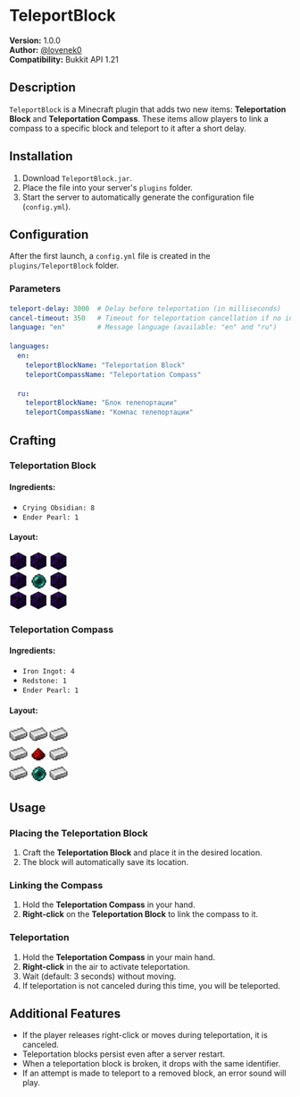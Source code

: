 # TeleportBlock

**Version:** 1.0.0  
**Author:** [@lovenek0](https://github.com/lovenek0)  
**Compatibility:** Bukkit API 1.21

## Description
`TeleportBlock` is a Minecraft plugin that adds two new items: **Teleportation Block** and **Teleportation Compass**. These items allow players to link a compass to a specific block and teleport to it after a short delay.

## Installation
1. Download `TeleportBlock.jar`.
2. Place the file into your server's `plugins` folder.
3. Start the server to automatically generate the configuration file (`config.yml`).

## Configuration
After the first launch, a `config.yml` file is created in the `plugins/TeleportBlock` folder.

### Parameters
```yaml
teleport-delay: 3000  # Delay before teleportation (in milliseconds)
cancel-timeout: 350   # Timeout for teleportation cancellation if no interaction occurs (in milliseconds)
language: "en"        # Message language (available: "en" and "ru")

languages:
  en:
    teleportBlockName: "Teleportation Block"
    teleportCompassName: "Teleportation Compass"

  ru:
    teleportBlockName: "Блок телепортации"
    teleportCompassName: "Компас телепортации"
```

## Crafting
### Teleportation Block
#### Ingredients:
- `Crying Obsidian: 8`
- `Ender Pearl: 1`

#### Layout:
<img alt="Crying Obsidian" src="./assets/Crying_Obsidian.webp" width="32px" height="32px"/> <img alt="Crying Obsidian" src="./assets/Crying_Obsidian.webp" width="32px" height="32px"/> <img alt="Crying Obsidian" src="./assets/Crying_Obsidian.webp" width="32px" height="32px"/>
<br>
<img alt="Crying Obsidian" src="./assets/Crying_Obsidian.webp" width="32px" height="32px"/> <img alt="Ender Pearl" src="./assets/Ender_Pearl.webp" width="32px" height="32px"/> <img alt="Crying Obsidian" src="./assets/Crying_Obsidian.webp" width="32px" height="32px"/>
<br>
<img alt="Crying Obsidian" src="./assets/Crying_Obsidian.webp" width="32px" height="32px"/> <img alt="Crying Obsidian" src="./assets/Crying_Obsidian.webp" width="32px" height="32px"/> <img alt="Crying Obsidian" src="./assets/Crying_Obsidian.webp" width="32px" height="32px"/>

### Teleportation Compass
#### Ingredients:
- `Iron Ingot: 4`
- `Redstone: 1`
- `Ender Pearl: 1`

#### Layout:
<img alt="Iron Ingot" src="./assets/Iron_Ingot.webp" width="32px" height="32px"/> <img alt="Iron Ingot" src="./assets/Iron_Ingot.webp" width="32px" height="32px"/> <img alt="Iron Ingot" src="./assets/Iron_Ingot.webp" width="32px" height="32px"/>
<br>
<img alt="Iron Ingot" src="./assets/Iron_Ingot.webp" width="32px" height="32px"/> <img alt="Redstone_Dust" src="./assets/Redstone_Dust.webp" width="32px" height="32px"/> <img alt="Iron Ingot" src="./assets/Iron_Ingot.webp" width="32px" height="32px"/>
<br>
<img alt="Iron Ingot" src="./assets/Iron_Ingot.webp" width="32px" height="32px"/> <img alt="Ender Pearl" src="./assets/Ender_Pearl.webp" width="32px" height="32px"/> <img alt="Iron Ingot" src="./assets/Iron_Ingot.webp" width="32px" height="32px"/>

## Usage
### Placing the Teleportation Block
1. Craft the **Teleportation Block** and place it in the desired location.
2. The block will automatically save its location.

### Linking the Compass
1. Hold the **Teleportation Compass** in your hand.
2. **Right-click** on the **Teleportation Block** to link the compass to it.

### Teleportation
1. Hold the **Teleportation Compass** in your main hand.
2. **Right-click** in the air to activate teleportation.
3. Wait (default: 3 seconds) without moving.
4. If teleportation is not canceled during this time, you will be teleported.

## Additional Features
- If the player releases right-click or moves during teleportation, it is canceled.
- Teleportation blocks persist even after a server restart.
- When a teleportation block is broken, it drops with the same identifier.
- If an attempt is made to teleport to a removed block, an error sound will play.

